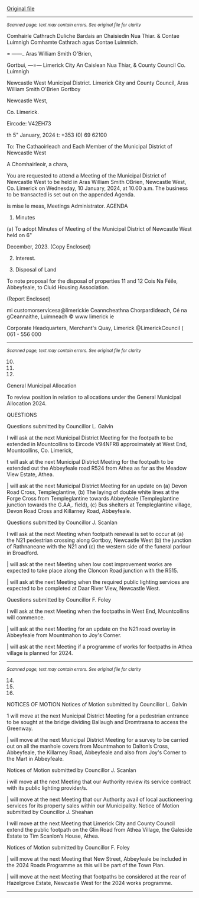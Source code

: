 [Original file](https://www.limerick.ie/sites/default/files/media/documents/2024-01/00-agenda-meeting-of-the-municipal-district-of-newcastle-west-10th-january-2024.pdf)

---
*<small>Scanned page, text may contain errors. See original file for clarity</small>*  

Comhairle Cathrach Duliche Bardais an Chaisiedin Nua Thiar.
& Contae Luimnigh Comhamte Cathrach agus Contae Luimnich.

= ——_ Aras William Smith O'Brien,

Gortbui,
—=— Limerick City An Caislean Nua Thiar,
& County Council Co. Luimnigh

Newcastle West Municipal District.
Limerick City and County Council,
Aras William Smith O'Brien
Gortboy

Newcastle West,

Co. Limerick.

Eircode: V42EH73

th
5" January, 2024 t: +353 (0) 69 62100

To: The Cathaoirleach and Each Member of the Municipal District of Newcastle West

A Chomhairleoir, a chara,

You are requested to attend a Meeting of the Municipal District of Newcastle West to be held
in Aras William Smith OBrien, Newcastle West, Co. Limerick on Wednesday, 10 January,
2024, at 10.00 a.m. The business to be transacted is set out on the appended Agenda.

is mise le meas,
Meetings Administrator.
AGENDA

1. Minutes

(a) To adopt Minutes of Meeting of the Municipal District of Newcastle West held on 6"

December, 2023.
(Copy Enclosed)

2. Interest.

3. Disposal of Land

To note proposal for the disposal of properties 11 and 12 Cois Na Féile, Abbeyfeale,
to Cluid Housing Association.

(Report Enclosed)

mi customorservicesa@limerickie
Ceanncheathna Chorpardideach, Cé na gCeannaithe, Luimneach © www limerick ie

Corporate Headquarters, Merchant's Quay, Limerick @LimerickCouncil
( 061 - 556 000


---
*<small>Scanned page, text may contain errors. See original file for clarity</small>*  

10.

11.

12.

General Municipal Allocation

To review position in relation to allocations under the General Municipal Allocation
2024.

QUESTIONS

Questions submitted by Councillor L. Galvin

I will ask at the next Municipal District Meeting for the footpath to be extended in
Mountcollins to Eircode V94NFR8 approximately at West End, Mountcollins, Co.
Limerick,

t will ask at the next Municipal District Meeting for the footpath to be extended out
the Abbeyfeale road R524 from Athea as far as the Meadow View Estate, Athea.

| will ask at the next Municipal District Meeting for an update on (a) Devon Road Cross,
Templeglantine, (b) The laying of double white lines at the Forge Cross from
Templeglantine towards Abbeyfeale (Templeglantine junction towards the G.AA,.
field), (c) Bus shelters at Templeglantine village, Devon Road Cross and Killarney Road,
Abbeyfeale.

Questions submitted by Councillor J. Scanlan

I will ask at the next Meeting when footpath renewal is set to occur at (a) the N21
pedestrian crossing along Gortboy, Newcastle West (b) the junction of Rathnaneane
with the N21 and (c) the western side of the funeral parlour in Broadford.

| will ask at the next Meeting when low cost improvement works are expected to
take place along the Cloncon Road junction with the R515.

| will ask at the next Meeting when the required public lighting services are expected
to be completed at Daar River View, Newcastle West.

Questions submitted by Councillor F. Foley

I will ask at the next Meeting when the footpaths in West End, Mountcollins will
commence.

| will ask at the next Meeting for an update on the N21 road overlay in Abbeyfeale
from Mountmahon to Joy's Corner.

| will ask at the next Meeting if a programme of works for footpaths in Athea
village is planned for 2024.


---
*<small>Scanned page, text may contain errors. See original file for clarity</small>*  

14.

16.

17.

NOTICES OF MOTION
Notices of Motion submitted by Councillor L. Galvin

1 will move at the next Municipal District Meeting for a pedestrian entrance to be
sought at the bridge dividing Ballaugh and Dromtrasna to access the Greenway.

| will move at the next Municipal District Meeting for a survey to be carried out on all
the manhole covers from Mountmahon to Dalton’s Cross, Abbeyfeale, the Killarney
Road, Abbeyfeale and also from Joy's Corner to the Mart in Abbeyfeale.

Notices of Motion submitted by Councillor J. Scanlan

i will move at the next Meeting that our Authority review its service contract with its
public lighting provider/s.

| will move at the next Meeting that our Authority avail of local auctioneering services
for its property sales within our Municipality.
Notice of Motion submitted by Councillor J. Sheahan

I will move at the next Meeting that Limerick City and County Council extend the
public footpath on the Glin Road from Athea Village, the Galeside Estate to Tim
Scanlon‘s House, Athea.

Notices of Motion submitted by Councillor F. Foley

| will move at the next Meeting that New Street, Abbeyfeale be included in the 2024
Roads Programme as this will be part of the Town Plan.

| will move at the next Meeting that footpaths be considered at the rear of
Hazelgrove Estate, Newcastle West for the 2024 works programme.


---
